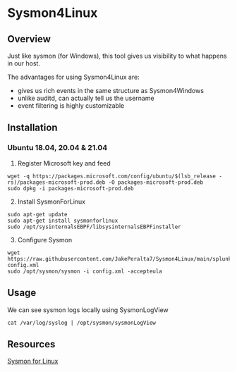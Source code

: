 # Sysmon4Linux

## Overview
Just like sysmon (for Windows), this tool gives us visibility to what happens in our host.

The advantages for using Sysmon4Linux are:
- gives us rich events in the same structure as Sysmon4Windows
- unlike auditd, can actually tell us the username
- event filtering is highly customizable

## Installation
### Ubuntu 18.04, 20.04 & 21.04

1. Register Microsoft key and feed
```
wget -q https://packages.microsoft.com/config/ubuntu/$(lsb_release -rs)/packages-microsoft-prod.deb -O packages-microsoft-prod.deb
sudo dpkg -i packages-microsoft-prod.deb
```

2. Install SysmonForLinux
```
sudo apt-get update
sudo apt-get install sysmonforlinux
sudo /opt/sysinternalsEBPF/libsysinternalsEBPFinstaller
```

3. Configure Sysmon
```
wget https://raw.githubusercontent.com/JakePeralta7/Sysmon4Linux/main/splunk-config.xml
sudo /opt/sysmon/sysmon -i config.xml -accepteula
```

## Usage
We can see sysmon logs locally using SysmonLogView
```
cat /var/log/syslog | /opt/sysmon/sysmonLogView
```

## Resources
[Sysmon for Linux](https://medium.com/@olafhartong/sysmon-for-linux-57de7ca48575)